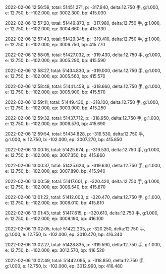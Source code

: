 2022-02-06 12:56:59, total: 51451.271, p: -317.940, delta:12.750 手, g:1.000, e: 12.750, b: -102.000, ep: 3002.300, bp: 415.030

2022-02-06 12:57:20, total: 51449.873, p: -317.980, delta:12.750 手, g:1.000, e: 12.750, b: -102.000, ep: 3004.660, bp: 415.330

2022-02-06 12:57:43, total: 51429.345, p: -319.410, delta:12.750 手, g:1.000, e: 12.750, b: -102.000, ep: 3006.750, bp: 415.770

2022-02-06 12:58:05, total: 51427.032, p: -319.430, delta:12.750 手, g:1.000, e: 12.750, b: -102.000, ep: 3005.290, bp: 415.590

2022-02-06 12:58:27, total: 51434.830, p: -319.000, delta:12.750 手, g:1.000, e: 12.750, b: -102.000, ep: 3005.560, bp: 415.570

2022-02-06 12:58:48, total: 51441.458, p: -318.660, delta:12.750 手, g:1.000, e: 12.750, b: -102.000, ep: 3005.900, bp: 415.570

2022-02-06 12:59:11, total: 51449.430, p: -318.100, delta:12.750 手, g:1.000, e: 12.750, b: -102.000, ep: 3003.900, bp: 415.250

2022-02-06 12:59:32, total: 51437.712, p: -318.950, delta:12.750 手, g:1.000, e: 12.750, b: -102.000, ep: 3006.570, bp: 415.690

2022-02-06 12:59:54, total: 51434.828, p: -319.530, delta:12.750 手, g:1.000, e: 12.750, b: -102.000, ep: 3007.270, bp: 415.850

2022-02-06 13:00:16, total: 51425.674, p: -319.530, delta:12.750 手, g:1.000, e: 12.750, b: -102.000, ep: 3007.350, bp: 415.860

2022-02-06 13:00:37, total: 51425.624, p: -319.630, delta:12.750 手, g:1.000, e: 12.750, b: -102.000, ep: 3007.890, bp: 415.940

2022-02-06 13:00:59, total: 51417.601, p: -320.420, delta:12.750 手, g:1.000, e: 12.750, b: -102.000, ep: 3006.540, bp: 415.870

2022-02-06 13:01:22, total: 51412.003, p: -320.470, delta:12.750 手, g:1.000, e: 12.750, b: -102.000, ep: 3006.010, bp: 415.810

2022-02-06 13:01:43, total: 51417.615, p: -320.610, delta:12.750 手, g:1.000, e: 12.750, b: -102.000, ep: 3008.190, bp: 416.100

2022-02-06 13:02:05, total: 51422.205, p: -320.250, delta:12.750 手, g:1.000, e: 12.750, b: -102.000, ep: 3010.470, bp: 416.340

2022-02-06 13:02:27, total: 51428.835, p: -319.590, delta:12.750 手, g:1.000, e: 12.750, b: -102.000, ep: 3012.570, bp: 416.520

2022-02-06 13:02:49, total: 51442.095, p: -318.850, delta:12.750 手, g:1.000, e: 12.750, b: -102.000, ep: 3012.990, bp: 416.480